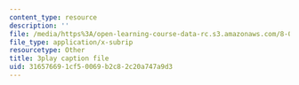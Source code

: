 ```yaml
---
content_type: resource
description: ''
file: /media/https%3A/open-learning-course-data-rc.s3.amazonaws.com/8-06-quantum-physics-iii-spring-2018/316576691cf50069b2c82c20a747a9d3_wULHVefheCU.srt
file_type: application/x-subrip
resourcetype: Other
title: 3play caption file
uid: 31657669-1cf5-0069-b2c8-2c20a747a9d3
---
```

